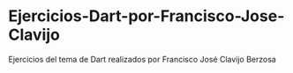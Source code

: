 # Ejercicios-Dart-por-Francisco-Jose-Clavijo
Ejercicios del tema de Dart realizados por Francisco José Clavijo Berzosa
